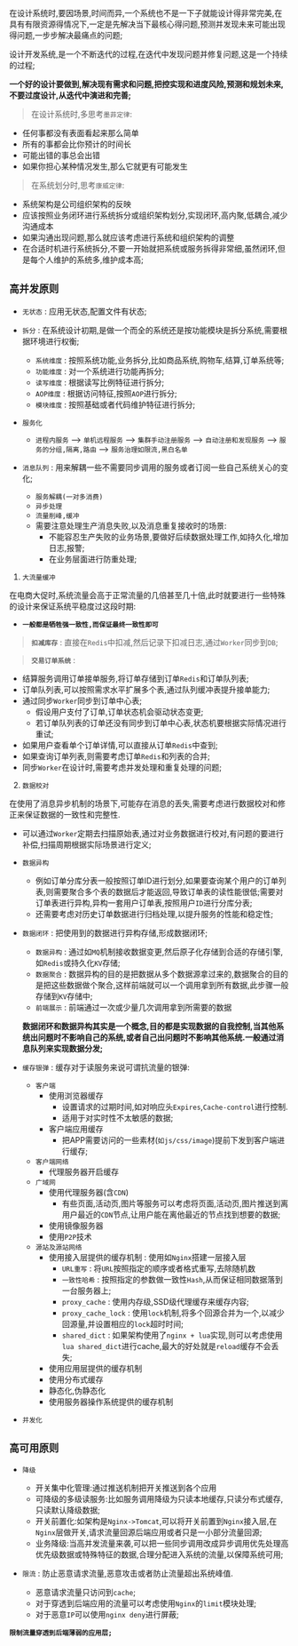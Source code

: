 在设计系统时,要因场景,时间而异,一个系统也不是一下子就能设计得非常完美,在具有有限资源得情况下,一定是先解决当下最核心得问题,预测并发现未来可能出现得问题,一步步解决最痛点的问题;

设计开发系统,是一个不断迭代的过程,在迭代中发现问题并修复问题,这是一个持续的过程;

**一个好的设计要做到,解决现有需求和问题,把控实现和进度风险,预测和规划未来,不要过度设计,从迭代中演进和完善;**

>在设计系统时,多思考`墨菲定律`:
+ 任何事都没有表面看起来那么简单
+ 所有的事都会比你预计的时间长
+ 可能出错的事总会出错
+ 如果你担心某种情况发生,那么它就更有可能发生


>在系统划分时,思考`康威定律`:
+ 系统架构是公司组织架构的反映
+ 应该按照业务闭环进行系统拆分或组织架构划分,实现闭环,高内聚,低耦合,减少沟通成本
+ 如果沟通出现问题,那么就应该考虑进行系统和组织架构的调整
+ 在合适时机进行系统拆分,不要一开始就把系统或服务拆得非常细,虽然闭环,但是每个人维护的系统多,维护成本高;

## `高并发原则`

+ `无状态` : 应用无状态,配置文件有状态;

+ `拆分` : 在系统设计初期,是做一个而全的系统还是按功能模块是拆分系统,需要根据环境进行权衡;
  + `系统维度` : 按照系统功能,业务拆分,比如商品系统,购物车,结算,订单系统等;
  + `功能维度` : 对一个系统进行功能再拆分;
  + `读写维度` : 根据读写比例特征进行拆分;
  + `AOP维度` : 根据访问特征,按照`AOP`进行拆分;
  + `模块维度` : 按照基础或者代码维护特征进行拆分;

+ `服务化`
  + `进程内服务` --> `单机远程服务` --> `集群手动注册服务` --> `自动注册和发现服务` --> `服务的分组,隔离,路由` --> `服务治理如限流,黑白名单`

+ `消息队列` : 用来解耦一些不需要同步调用的服务或者订阅一些自己系统关心的变化;
  + `服务解耦(一对多消费)`
  + `异步处理`
  + `流量削峰,缓冲`
  + 需要注意处理生产消息失败,以及消息重复接收时的场景:
    + 不能容忍生产失败的业务场景,要做好后续数据处理工作,如持久化,增加日志,报警;
    + 在业务层面进行防重处理;

1. `大流量缓冲`

在电商大促时,系统流量会高于正常流量的几倍甚至几十倍,此时就要进行一些特殊的设计来保证系统平稳度过这段时期:
+ **`一般都是牺牲强一致性,而保证最终一致性即可`**

>**`扣减库存`** : 直接在`Redis`中扣减,然后记录下扣减日志,通过`Worker`同步到`DB`;

>**`交易订单系统`** : 
+ 结算服务调用订单接单服务,将订单存储到订单`Redis`和订单队列表;
+ 订单队列表,可以按照需求水平扩展多个表,通过队列缓冲表提升接单能力;
+ 通过同步`Worker`同步到订单中心表;
  + 假设用户支付了订单,订单状态机会驱动状态变更;
  + 若订单队列表的订单还没有同步到订单中心表,状态机要根据实际情况进行重试;
+ 如果用户查看单个订单详情,可以直接从订单`Redis`中查到;
+ 如果查询订单列表,则需要考虑订单`Redis`和列表的合并;
+ 同步`Worker`在设计时,需要考虑并发处理和重复处理的问题;

2. `数据校对`

在使用了消息异步机制的场景下,可能存在消息的丢失,需要考虑进行数据校对和修正来保证数据的一致性和完整性.
+ 可以通过`Worker`定期去扫描原始表,通过对业务数据进行校对,有问题的要进行补偿,扫描周期根据实际场景进行定义;

+ `数据异构`
  + 例如订单分库分表一般按照订单ID进行划分,如果要查询某个用户的订单列表,则需要聚合多个表的数据后才能返回,导致订单表的读性能很低;需要对订单表进行异构,异构一套用户订单表,按照用户`ID`进行分库分表;
  + 还需要考虑对历史订单数据进行归档处理,以提升服务的性能和稳定性;
+ `数据闭环` : 把使用到的数据进行异构存储,形成数据闭环;
  + `数据异构` : 通过如`MQ`机制接收数据变更,然后原子化存储到合适的存储引擎,如`Redis`或持久化`KV`存储;
  + `数据聚合` : 数据异构的目的是把数据从多个数据源拿过来的,数据聚合的目的是把这些数据做个聚合,这样前端就可以一个调用拿到所有数据,此步骤一般存储到`KV`存储中;
  + `前端展示` : 前端通过一次或少量几次调用拿到所需要的数据

  **数据闭环和数据异构其实是一个概念,目的都是实现数据的自我控制,当其他系统出问题时不影响自己的系统,或者自己出问题时不影响其他系统.一般通过消息队列来实现数据分发;**


+ `缓存银弹` : 缓存对于读服务来说可谓抗流量的银弹:
  + `客户端`
    + 使用浏览器缓存
      + 设置请求的过期时间,如对响应头`Expires`,`Cache-control`进行控制.
      + 适用于对实时性不太敏感的数据;
    + 客户端应用缓存 
      + 把APP需要访问的一些素材(`如js/css/image`)提前下发到客户端进行缓存;
  + `客户端网络`
    + 代理服务器开启缓存 
  + `广域网`
    + 使用代理服务器(含`CDN`) 
      + 有些页面,活动页,图片等服务可以考虑将页面,活动页,图片推送到离用户最近的`CDN`节点,让用户能在离他最近的节点找到想要的数据;
    + 使用镜像服务器
    + 使用`P2P`技术
  + `源站及源站网络`
    + 使用接入层提供的缓存机制 : 使用如`Nginx`搭建一层接入层
      + `URL重写` : 将`URL`按照指定的顺序或者格式重写,去除随机数
      + `一致性哈希` : 按照指定的参数做一致性`Hash`,从而保证相同数据落到一台服务器上;
      + `proxy_cache` : 使用内存级,SSD级代理缓存来缓存内容;
      + `proxy_cache_lock` : 使用`lock`机制,将多个回源合并为一个,以减少回源量,并设置相应的`lock`超时时间;
      + `shared_dict` : 如果架构使用了`nginx + lua`实现,则可以考虑使用`lua shared_dict`进行cache,最大的好处就是`reload`缓存不会丢失;
    + 使用应用层提供的缓存机制
    + 使用分布式缓存
    + 静态化,伪静态化
    + 使用服务器操作系统提供的缓存机制

+ `并发化`


## `高可用原则`

+ `降级` 
  + 开关集中化管理:通过推送机制把开关推送到各个应用
  + 可降级的多级读服务:比如服务调用降级为只读本地缓存,只读分布式缓存,只读默认降级数据;
  + 开关前置化:如架构是`Nginx->Tomcat`,可以将开关前置到`Nginx`接入层,在`Nginx`层做开关,请求流量回源后端应用或者只是一小部分流量回源;
  + 业务降级:当高并发流量来袭,可以把一些同步调用改成异步调用优先处理高优先级数据或特殊特征的数据,合理分配进入系统的流量,以保障系统可用;

+ `限流` : 防止恶意请求流量,恶意攻击或者防止流量超出系统峰值.
  + 恶意请求流量只访问到`cache`;
  + 对于穿透到后端应用的流量可以考虑使用`Nginx`的`limit`模块处理;
  + 对于恶意`IP`可以使用`nginx deny`进行屏蔽;

**`限制流量穿透到后端薄弱的应用层;`**

